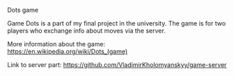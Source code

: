 Dots game

Game Dots is a part of my final project in the university. The game is for two players who exchange info about moves via the server.

More information about the game:  https://en.wikipedia.org/wiki/Dots_(game)

Link to server part: https://github.com/VladimirKholomyanskyy/game-server
